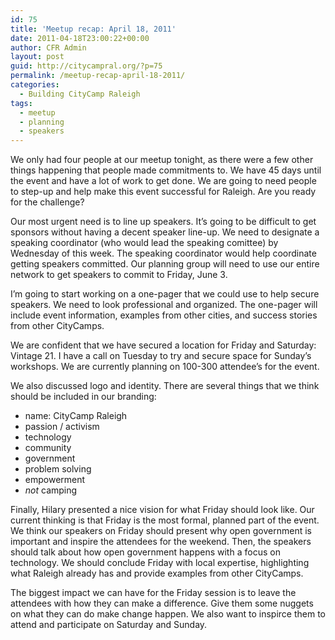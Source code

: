 ```yaml
---
id: 75
title: 'Meetup recap: April 18, 2011'
date: 2011-04-18T23:00:22+00:00
author: CFR Admin
layout: post
guid: http://citycampral.org/?p=75
permalink: /meetup-recap-april-18-2011/
categories:
  - Building CityCamp Raleigh
tags:
  - meetup
  - planning
  - speakers
---
```

We only had four people at our meetup tonight, as there were a few other things happening that people made commitments to. We have 45 days until the event and have a lot of work to get done. We are going to need people to step-up and help make this event successful for Raleigh. Are you ready for the challenge?

Our most urgent need is to line up speakers. It&#8217;s going to be difficult to get sponsors without having a decent speaker line-up. We need to designate a speaking coordinator (who would lead the speaking comittee) by Wednesday of this week. The speaking coordinator would help coordinate getting speakers committed. Our planning group will need to use our entire network to get speakers to commit to Friday, June 3.<!--more-->

I&#8217;m going to start working on a one-pager that we could use to help secure speakers. We need to look professional and organized. The one-pager will include event information, examples from other cities, and success stories from other CityCamps.

We are confident that we have secured a location for Friday and Saturday: Vintage 21. I have a call on Tuesday to try and secure space for Sunday&#8217;s workshops. We are currently planning on 100-300 attendee&#8217;s for the event.

We also discussed logo and identity. There are several things that we think should be included in our branding:

  * name: CityCamp Raleigh
  * passion / activism
  * technology
  * community
  * government
  * problem solving
  * empowerment
  * _not_ camping

Finally, Hilary presented a nice vision for what Friday should look like. Our current thinking is that Friday is the most formal, planned part of the event. We think our speakers on Friday should present why open government is important and inspire the attendees for the weekend. Then, the speakers should talk about how open government happens with a focus on technology. We should conclude Friday with local expertise, highlighting what Raleigh already has and provide examples from other CityCamps.

The biggest impact we can have for the Friday session is to leave the attendees with how they can make a difference. Give them some nuggets on what they can do make change happen. We also want to inspirce them to attend and participate on Saturday and Sunday.